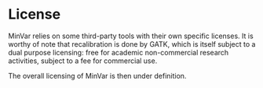 # License

MinVar relies on some third-party tools with their own specific licenses.
It is worthy of note that recalibration is done by GATK, which is itself
subject to a dual purpose licensing: free for academic non-commercial research
activities, subject to a fee for commercial use.

The overall licensing of MinVar is then under definition.
